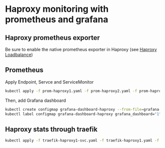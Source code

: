# Haproxy monitoring with prometheus and grafana

## Haproxy prometheus exporter

Be sure to enable the native prometheus exporter in Haproxy (see [Haproxy Loadbalance](https://github.com/urbaman/HomeLab/tree/main/Kubernetes/Cluster/03-High-Availability))

## Prometheus

Apply Endpoint, Servce and ServiceMonitor

```bash
kubectl apply -f prom-haproxy1.yaml -f prom-haproxy2.yaml -f prom-haproxy3.yaml
```

Then, add Grafana dashboard

```bash
kubectl create configmap grafana-dashboard-haproxy --from-file=grafana-haproxy.json
kubectl label configmap grafana-dashboard-haproxy grafana_dashboard="1"
```

## Haproxy stats through traefik

```bash
kubectl apply -f traefik-haproxy1-svc.yaml -f traefik-haproxy1.yaml -f traefik-haproxy2-svc.yaml -f traefik-haproxy2.yaml -f traefik-haproxy3-svc.yaml -f traefik-haproxy3.yaml
```
